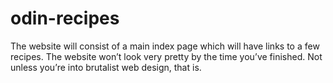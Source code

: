 # odin-recipes

The website will consist of a main index page which will have links to a few recipes. 
The website won’t look very pretty by the time you’ve finished. Not unless you’re into brutalist web design, that is.
